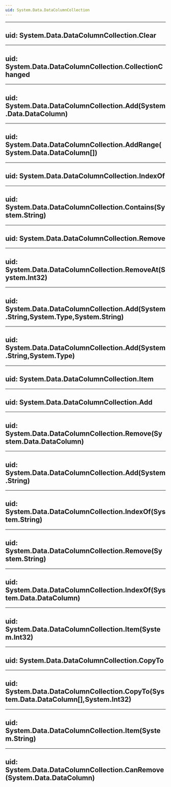 ```yaml
---
uid: System.Data.DataColumnCollection
---
```


---
uid: System.Data.DataColumnCollection.Clear
---

---
uid: System.Data.DataColumnCollection.CollectionChanged
---

---
uid: System.Data.DataColumnCollection.Add(System.Data.DataColumn)
---

---
uid: System.Data.DataColumnCollection.AddRange(System.Data.DataColumn[])
---

---
uid: System.Data.DataColumnCollection.IndexOf
---

---
uid: System.Data.DataColumnCollection.Contains(System.String)
---

---
uid: System.Data.DataColumnCollection.Remove
---

---
uid: System.Data.DataColumnCollection.RemoveAt(System.Int32)
---

---
uid: System.Data.DataColumnCollection.Add(System.String,System.Type,System.String)
---

---
uid: System.Data.DataColumnCollection.Add(System.String,System.Type)
---

---
uid: System.Data.DataColumnCollection.Item
---

---
uid: System.Data.DataColumnCollection.Add
---

---
uid: System.Data.DataColumnCollection.Remove(System.Data.DataColumn)
---

---
uid: System.Data.DataColumnCollection.Add(System.String)
---

---
uid: System.Data.DataColumnCollection.IndexOf(System.String)
---

---
uid: System.Data.DataColumnCollection.Remove(System.String)
---

---
uid: System.Data.DataColumnCollection.IndexOf(System.Data.DataColumn)
---

---
uid: System.Data.DataColumnCollection.Item(System.Int32)
---

---
uid: System.Data.DataColumnCollection.CopyTo
---

---
uid: System.Data.DataColumnCollection.CopyTo(System.Data.DataColumn[],System.Int32)
---

---
uid: System.Data.DataColumnCollection.Item(System.String)
---

---
uid: System.Data.DataColumnCollection.CanRemove(System.Data.DataColumn)
---
